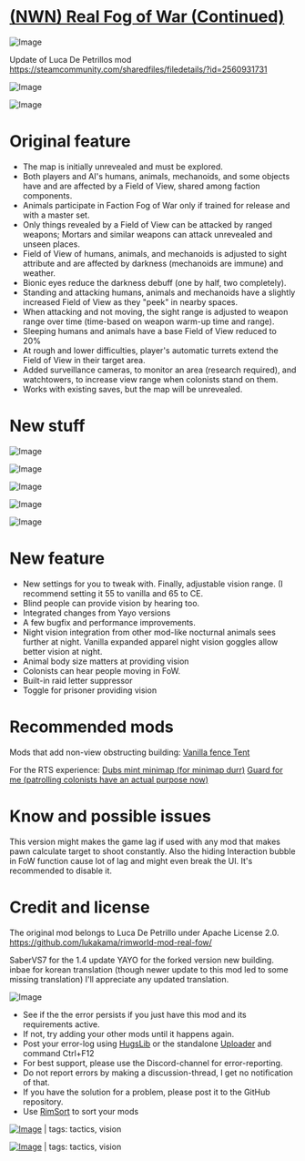 # [(NWN) Real Fog of War (Continued)](https://steamcommunity.com/sharedfiles/filedetails/?id=3391128917)

![Image](https://i.imgur.com/buuPQel.png)

Update of Luca De Petrillos mod https://steamcommunity.com/sharedfiles/filedetails/?id=2560931731

![Image](https://i.imgur.com/pufA0kM.png)
	
![Image](https://i.imgur.com/Z4GOv8H.png)

#  Original feature 



  - The map is initially unrevealed and must be explored.
  - Both players and AI's humans, animals, mechanoids, and some objects have and are affected by a Field of View, shared among faction components.
  - Animals participate in Faction Fog of War only if trained for release and with a master set.
  - Only things revealed by a Field of View can be attacked by ranged weapons; Mortars and similar weapons can attack unrevealed and unseen places.
  - Field of View of humans, animals, and mechanoids is adjusted to sight attribute and are affected by darkness (mechanoids are immune) and weather.
  - Bionic eyes reduce the darkness debuff (one by half, two completely).
  - Standing and attacking humans, animals and mechanoids have a slightly increased Field of View as they "peek" in nearby spaces.
  - When attacking and not moving, the sight range is adjusted to weapon range over time (time-based on weapon warm-up time and range).
  - Sleeping humans and animals have a base Field of View reduced to 20%
  - At rough and lower difficulties, player's automatic turrets extend the Field of View in their target area.
  - Added surveillance cameras, to monitor an area (research required), and watchtowers, to increase view range when colonists stand on them.
  - Works with existing saves, but the map will be unrevealed.



#  New stuff

![Image](https://i.imgur.com/xsz4cBX.png)

![Image](https://i.imgur.com/DOv7EBE.png)

![Image](https://i.imgur.com/edLM0pX.png)

![Image](https://i.imgur.com/6T54lIo.png)

![Image](https://i.imgur.com/qMcT6Dq.png)

#  New feature 



- New settings for you to tweak with. Finally, adjustable vision range. (I recommend setting it 55 to vanilla and 65 to CE.
- Blind people can provide vision by hearing too.
- Integrated changes from Yayo versions
- A few bugfix and performance improvements.
- Night vision integration from other mod-like nocturnal animals sees further at night. Vanilla expanded apparel night vision goggles allow better vision at night.
- Animal body size matters at providing vision
- Colonists can hear people moving in FoW.
- Built-in raid letter suppressor
- Toggle for prisoner providing vision


#  Recommended mods

Mods that add non-view obstructing building:
[ Vanilla fence ](https://steamcommunity.com/sharedfiles/filedetails/?id=2050680665&amp;searchtext=fence)
[ Tent ](https://steamcommunity.com/sharedfiles/filedetails/?id=2407128339&amp;searchtext=tent)

For the RTS experience:
[ Dubs mint minimap (for minimap durr)](https://steamcommunity.com/sharedfiles/filedetails/?id=1662119905&amp;searchtext=dubs+minimap)
[Guard for me (patrolling colonists have an actual purpose now)](https://steamcommunity.com/sharedfiles/filedetails/?id=1855885448)
# Know and possible issues

This version might makes the game lag if used with any mod that makes pawn calculate target to shoot constantly.
Also the hiding Interaction bubble in FoW function cause lot of lag and might even break the UI. It's recommended to disable it.
# Credit and license 

The original mod belongs to Luca De Petrillo under Apache License 2.0.
https://github.com/lukakama/rimworld-mod-real-fow/

SaberVS7 for the 1.4 update
YAYO for the forked version new building.
inbae for korean translation (though newer update to this mod led to some missing translation) I'll appreciate any updated translation.

![Image](https://i.imgur.com/PwoNOj4.png)



-  See if the the error persists if you just have this mod and its requirements active.
-  If not, try adding your other mods until it happens again.
-  Post your error-log using [HugsLib](https://steamcommunity.com/workshop/filedetails/?id=818773962) or the standalone [Uploader](https://steamcommunity.com/sharedfiles/filedetails/?id=2873415404) and command Ctrl+F12
-  For best support, please use the Discord-channel for error-reporting.
-  Do not report errors by making a discussion-thread, I get no notification of that.
-  If you have the solution for a problem, please post it to the GitHub repository.
-  Use [RimSort](https://github.com/RimSort/RimSort/releases/latest) to sort your mods

 

[![Image](https://img.shields.io/github/v/release/emipa606/NWNRealFogOfWar?label=latest%20version&style=plastic&color=9f1111&labelColor=black)](https://steamcommunity.com/sharedfiles/filedetails/changelog/) | tags:  tactics,  vision 

[![Image](https://img.shields.io/github/v/release/emipa606/NWNRealFogOfWar?label=latest%20version&style=plastic&color=9f1111&labelColor=black)](https://steamcommunity.com/sharedfiles/filedetails/changelog/3391128917) | tags:  tactics,  vision

